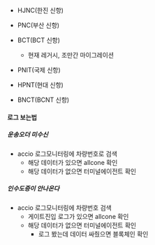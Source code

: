 - HJNC(한진 신항)
- PNC(부산 신항)
- BCT(BCT 신항)
	- 현재 레거시, 조만간 마이그레이션 


- PNIT(국제 신항)
- HPNT(현대 신항)
- BNCT(BCNT 신항)


#### 로그 보는법
##### 운송오더 미수신
- accio 로그모니터링에 차량번호로 검색
	- 해당 데이터가 있으면 allcone 확인
	- 해당 데이터가 없으면 터미널에이전트 확인

##### 인수도증이 안나온다
- accio 로그모니터링에 차량번호 검색
	- 게이트진입 로그가 있으면 allcone 확인
	- 해당 데이터가 없으면 터미널에이전트 확인
		- 로그 봤는데 데이터 싸줬으면 블록체인 확인